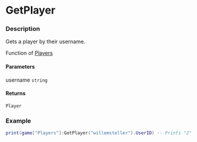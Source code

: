 # GetPlayer

### Description

Gets a player by their username.

Function of [Players](/classes/Players/)

#### Parameters

username `string`

#### Returns

`Player`

### Example

```lua
print(game["Players"]:GetPlayer("willemsteller").UserID) -- Prints "2"
```
